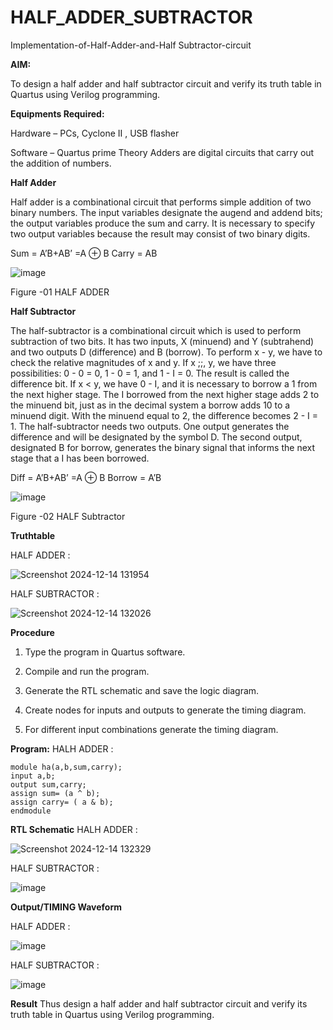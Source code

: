 # HALF_ADDER_SUBTRACTOR

Implementation-of-Half-Adder-and-Half Subtractor-circuit

**AIM:**

To design a half adder and half subtractor circuit and verify its truth table in Quartus using Verilog programming.

**Equipments Required:**

Hardware – PCs, Cyclone II , USB flasher 

Software – Quartus prime Theory Adders are digital circuits that carry out the addition of numbers.

**Half Adder**

Half adder is a combinational circuit that performs simple addition of two binary numbers. The input variables designate the augend and addend bits; the output variables produce the sum and carry. It is necessary to specify two output variables because the result may consist of two binary digits.

Sum = A’B+AB’ =A ⊕ B Carry = AB

![image](https://github.com/naavaneetha/HALF_ADDER_SUBTRACTOR/assets/154305477/bd4a0b2c-cdbc-4184-ab08-81578f121e1f)

Figure -01 HALF ADDER

**Half Subtractor**

The half-subtractor is a combinational circuit which is used to perform subtraction of two bits. It has two inputs, X (minuend) and Y (subtrahend) and two outputs D (difference) and B (borrow). To perform x - y, we have to check the relative magnitudes of x and y. If x ;;, y, we have three possibilities: 0 - 0 = 0, 1 - 0 = 1, and 1 - I = 0. The result is called the difference bit. If x < y, we have 0 - I, and it is necessary to borrow a 1 from the next higher stage. The I borrowed from the next higher stage adds 2 to the minuend bit, just as in the decimal system a borrow adds 10 to a minuend digit. With the minuend equal to 2, the difference becomes 2 - I = 1. The half-subtractor needs two outputs. One output generates the difference and will be designated by the symbol D. The second output, designated B for borrow, generates the binary signal that informs the next stage that a I has been borrowed. 

Diff = A’B+AB’ =A ⊕ B
Borrow = A’B

 ![image](https://github.com/naavaneetha/HALF_ADDER_SUBTRACTOR/assets/154305477/d76b099c-513f-4e7c-843a-e2fd028a531a)

Figure -02 HALF Subtractor

**Truthtable**

HALF ADDER :

![Screenshot 2024-12-14 131954](https://github.com/user-attachments/assets/d4a6413f-ac3b-4cfd-9a5c-4ad943186b3c)

HALF SUBTRACTOR :

![Screenshot 2024-12-14 132026](https://github.com/user-attachments/assets/78501694-a7f2-4f45-ae29-c540190da9d3)

**Procedure**

1.	Type the program in Quartus software.

2.	Compile and run the program.

3.	Generate the RTL schematic and save the logic diagram.

4.	Create nodes for inputs and outputs to generate the timing diagram.

5.	For different input combinations generate the timing diagram.


**Program:**
HALH ADDER :
```
module ha(a,b,sum,carry);
input a,b;
output sum,carry;
assign sum= (a ^ b);
assign carry= ( a & b);
endmodule
```

**RTL Schematic**
HALH ADDER :

![Screenshot 2024-12-14 132329](https://github.com/user-attachments/assets/ef097261-298c-4532-9604-8761a11098de)

HALF SUBTRACTOR :

![image](https://github.com/user-attachments/assets/c5c2ac2a-5a4f-4e90-b5c1-2fe181cd87f2)

**Output/TIMING Waveform**

HALF ADDER :

![image](https://github.com/user-attachments/assets/49b69a6f-964c-4c67-ae8a-ab0704fc47cd)

HALF SUBTRACTOR :

![image](https://github.com/user-attachments/assets/d22e74e9-dbf7-46a0-8eb8-9194371e8458)

**Result**
Thus design a half adder and half subtractor circuit and verify its truth table in Quartus using Verilog programming.
